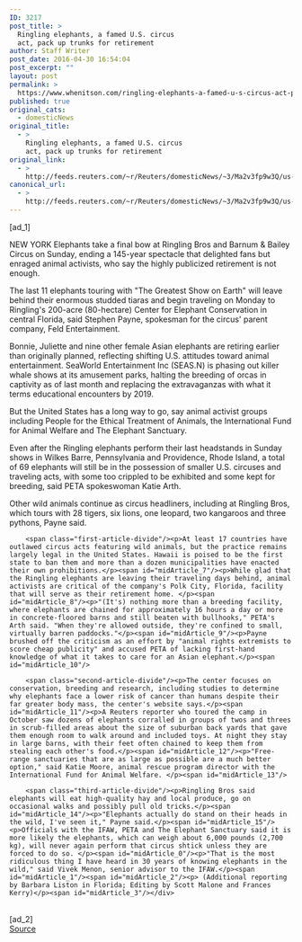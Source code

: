 ```yaml
---
ID: 3217
post_title: >
  Ringling elephants, a famed U.S. circus
  act, pack up trunks for retirement
author: Staff Writer
post_date: 2016-04-30 16:54:04
post_excerpt: ""
layout: post
permalink: >
  https://www.whenitson.com/ringling-elephants-a-famed-u-s-circus-act-pack-up-trunks-for-retirement/
published: true
original_cats:
  - domesticNews
original_title:
  - >
    Ringling elephants, a famed U.S. circus
    act, pack up trunks for retirement
original_link:
  - >
    http://feeds.reuters.com/~r/Reuters/domesticNews/~3/Ma2v3fp9w3Q/us-usa-circus-elephants-idUSKCN0XR0AF
canonical_url:
  - >
    http://feeds.reuters.com/~r/Reuters/domesticNews/~3/Ma2v3fp9w3Q/us-usa-circus-elephants-idUSKCN0XR0AF
---
```

 [ad_1]
<br><div id="articleText">
<span id="midArticle_start"/>

<span id="midArticle_0"/><span class="focusParagraph" readability="6"><p><span class="articleLocation">NEW YORK</span> Elephants take a final bow at Ringling Bros and Barnum &amp; Bailey Circus on Sunday, ending a 145-year spectacle that delighted fans but enraged animal activists, who say the highly publicized retirement is not enough.</p></span><span id="midArticle_1"/><p>The last 11 elephants touring with "The Greatest Show on Earth" will leave behind their enormous studded tiaras and begin traveling on Monday to Ringling's 200-acre (80-hectare) Center for Elephant Conservation in central Florida, said Stephen Payne, spokesman for the circus' parent company, Feld Entertainment.</p><span id="midArticle_2"/><p>Bonnie, Juliette and nine other female Asian elephants are retiring earlier than originally planned, reflecting shifting U.S. attitudes toward animal entertainment. SeaWorld Entertainment Inc (<span id="symbol_SEAS.N_0">SEAS.N</span>) is phasing out killer whale shows at its amusement parks, halting the breeding of orcas in captivity as of last month and replacing the extravaganzas with what it terms educational encounters by 2019. </p><span id="midArticle_3"/><p>But the United States has a long way to go, say animal activist groups including People for the Ethical Treatment of Animals, the International Fund for Animal Welfare and The Elephant Sanctuary.</p><span id="midArticle_4"/><p>Even after the Ringling elephants perform their last headstands in Sunday shows in Wilkes Barre, Pennsylvania and Providence, Rhode Island, a total of 69 elephants will still be in the possession of smaller U.S. circuses and traveling acts, with some too crippled to be exhibited and some kept for breeding, said PETA spokeswoman Katie Arth.</p><span id="midArticle_5"/><p>Other wild animals continue as circus headliners, including at Ringling Bros, which tours with 28 tigers, six lions, one leopard, two kangaroos and three pythons, Payne said.</p><span id="midArticle_6"/>
        
        <span class="first-article-divide"/><p>At least 17 countries have outlawed circus acts featuring wild animals, but the practice remains largely legal in the United States. Hawaii is poised to be the first state to ban them and more than a dozen municipalities have enacted their own prohibitions.</p><span id="midArticle_7"/><p>While glad that the Ringling elephants are leaving their traveling days behind, animal activists are critical of the company's Polk City, Florida, facility that will serve as their retirement home. </p><span id="midArticle_8"/><p>"(It's) nothing more than a breeding facility, where elephants are chained for approximately 16 hours a day or more in concrete-floored barns and still beaten with bullhooks," PETA's Arth said. "When they're allowed outside, they're confined to small, virtually barren paddocks."</p><span id="midArticle_9"/><p>Payne brushed off the criticism as an effort by "animal rights extremists to score cheap publicity" and accused PETA of lacking first-hand knowledge of what it takes to care for an Asian elephant.</p><span id="midArticle_10"/>
        
        <span class="second-article-divide"/><p>The center focuses on conservation, breeding and research, including studies to determine why elephants face a lower risk of cancer than humans despite their far greater body mass, the center's website says.</p><span id="midArticle_11"/><p>A Reuters reporter who toured the camp in October saw dozens of elephants corralled in groups of twos and threes in scrub-filled areas about the size of suburban back yards that gave them enough room to walk around and included toys. At night they stay in large barns, with their feet often chained to keep them from stealing each other's food.</p><span id="midArticle_12"/><p>"Free-range sanctuaries that are as large as possible are a much better option," said Katie Moore, animal rescue program director with the International Fund for Animal Welfare. </p><span id="midArticle_13"/>
        
        <span class="third-article-divide"/><p>Ringling Bros said elephants will eat high-quality hay and local produce, go on occasional walks and possibly pull old tricks.</p><span id="midArticle_14"/><p>"Elephants actually do stand on their heads in the wild, I've seen it," Payne said.</p><span id="midArticle_15"/><p>Officials with the IFAW, PETA and The Elephant Sanctuary said it is more likely the elephants, which can weigh about 6,000 pounds (2,700 kg), will never again perform that circus shtick unless they are forced to do so. </p><span id="midArticle_0"/><p>"That is the most ridiculous thing I have heard in 30 years of knowing elephants in the wild," said Vivek Menon, senior advisor to the IFAW.</p><span id="midArticle_1"/><span id="midArticle_2"/><p> (Additional reporting by Barbara Liston in Florida; Editing by Scott Malone and Frances Kerry)</p><span id="midArticle_3"/></div>
<br>[ad_2]
<br><a href="http://feeds.reuters.com/~r/Reuters/domesticNews/~3/Ma2v3fp9w3Q/us-usa-circus-elephants-idUSKCN0XR0AF">Source </a>